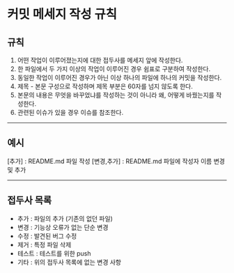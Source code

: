 # 커밋 메세지 작성 규칙

## 규칙

1. 어떤 작업이 이루어졌는지에 대한 접두사를 메세지 앞에 작성한다.
2. 한 파일에서 두 가지 이상의 작업이 이루어진 경우 쉼표로 구분하여 작성한다.
3. 동일한 작업이 이루어진 경우가 아닌 이상 하나의 파일에 하나의 커밋을 작성한다.
4. 제목 - 본문 구성으로 작성하며 제목 부분은 60자를 넘지 않도록 한다.
5. 본문의 내용은 무엇을 바꾸었냐를 작성하는 것이 아니라 왜, 어떻게 바꿨는지를 작성한다.
6. 관련된 이슈가 있을 경우 이슈를 참조한다.

---

## 예시

[추가] : README.md 파일 작성
[변경,추가] : README.md 파일에 작성자 이름 변경 및 추가

---

## 접두사 목록

- 추가 : 파일의 추가 (기존의 없던 파일)
- 변경 : 기능상 오류가 없는 단순 변경
- 수정 : 발견된 버그 수정
- 제거 : 특정 파일 삭제
- 테스트 : 테스트를 위한 push
- 기타 : 위의 접두사 목록에 없는 변경 사항

